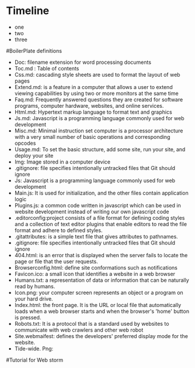 # Timeline

- one
- two 
- three

#BoilerPlate definitions

 - Doc:  filename extension for word processing documents
 - Toc.md : Table of contents
 - Css.md: cascading style sheets are used to format the layout of web pages
 - Extend.md: is a feature in a computer  that allows a user to extend viewing capabilities by using two or more monitors at the same time
 - Faq.md: Frequently answered questions they are created for software programs, computer hardware, websites, and online services.
 - Html.md: Hypertext markup language to format text and graphics
 - Js.md: Javascript is a programming language commonly used for web development
  - Misc.md: Minimal instruction set computer is a processor architecture with a very small number of basic operations and corresponding opcodes
  - Usage.md: To set the basic structure, add some site, run your site, and deploy your site
  - Img: Image stored in a computer device
  - .gitignore: file specifies intentionally untracked files that Git should ignore
  - Js: Javascript is a programming language commonly used for web development
  - Main.js: It is used for initialization, and the other files contain application logic
  - Plugins.js: a common code written in javascript which can be used in website development instead of writing our own javascript code
  - .editorconfig:project consists of a file format for defining coding styles and a collection of text editor plugins that enable editors to read the file format and adhere to defined styles.
  - .gitattributes: is a simple text file that gives attributes to pathnames.
  - .gitignore: file specifies intentionally untracked files that Git should ignore
  - 404.html: is an error that is displayed when the server fails to locate the page or file that the user requests.
  - Browserconfig.html: define site conformations such as notifications
  - Favicon.ico: a small icon that identifies a website in a web browser
  - Humans.txt:  a representation of data or information that can be naturally read by humans.
  - Icon.png: your computer screen represents an object or a program on your hard drive.
  - Index.html: the front page. It is the URL or local file that automatically loads when a web browser starts and when the browser's 'home' button is pressed.
  - Robots.txt: It is a protocol that is a standard used by websites to communicate with web crawlers and other web robot
  - Site.webmaifest: defines  the developers' preferred display mode for the website.
  - Tide-wide. Png:


#Tutorial for Web storm
